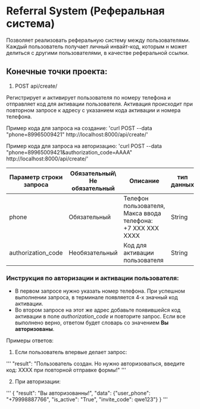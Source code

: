 # Referral System (Реферальная система)

Позволяет реализовать реферальную систему между пользователями. Каждый пользователь получает личный инвайт-код,
которым н может делиться с другими пользователями, в качестве реферальной ссылки.

## Конечные точки проекта:

1. POST api/create/

Регистрирует и активирует пользователя по номеру телефона и отправляет код для активации пользователя.
Активация происходит при повторном запросе к адресу с указанием кода активации и номера телефона.

Пример кода для запроса на создание:
'curl POST --data "phone=89965009421" http://localhost:8000/api/create/'

Пример кода для запроса на авторизацию:
'curl POST --data "phone=89965009421&authorization_code=AAAA" http://localhost:8000/api/create/'

| Параметр строки запроса | Обязательный\ Не обязательный | Описание                                                              | тип данных |
|-------------------------|-------------------------------|-----------------------------------------------------------------------|------------|
| phone                   | Обязательный                  | Телефон пользователя, <br/> Макса ввода телефона:<br/>+7 ХХХ ХХХ ХХХХ | String     |
| authorization_code      | Необязательный                | Код для активации пользователя                                        | String     |

### Инструкция по авторизации и активации пользователя:

- В первом запросе нужно указать номер телефона. При успешном выполнении запроса, в терминале появляется 4-х значный
  код активации.
- Во втором запросе на этот же адрес добавьте появившейся код активации в поле *authorization_code* и повторите запрос.
  Если все выполнено верно, ответом будет словарь со значением **Вы авторизованы**.

Примеры ответов:
1. Если пользователь впервые делает запрос:

'''
"result": "Пользователь создан. Но нужно авторизоваться, введите код: ХХХХ при повторной отправке формы!"
'''

2. При авторизации:

'''
{
"result": "Вы авторизованны!",
"data": {"user_phone": "+79998887766", "is_active": "True", "invite_code": qwe123"}
}
'''


